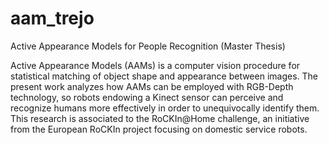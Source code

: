 # aam_trejo
Active Appearance Models for People Recognition (Master Thesis)

Active Appearance Models (AAMs) is a computer vision procedure for statistical matching of object shape and appearance between images. 
The present work analyzes how AAMs can be employed with RGB-Depth technology, so robots endowing a Kinect sensor can perceive and recognize humans more effectively in order to unequivocally identify them. This research is associated to the RoCKIn@Home challenge, an initiative from the European RoCKIn project focusing on domestic service robots.

